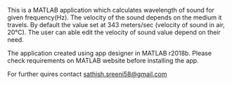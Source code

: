 
This is a MATLAB application which calculates wavelength of sound for given frequency(Hz).
The velocity of the sound depends on the medium it travels. By default the value set at 343 meters/sec (velocity of sound in air, 20°C).
The user can able edit the velocity of sound value depend on their need.

The application created using app designer in MATLAB r2018b. Please check requirements on MATLAB website before installing the app.

For further quires contact sathish.sreeni58@gmail.com
